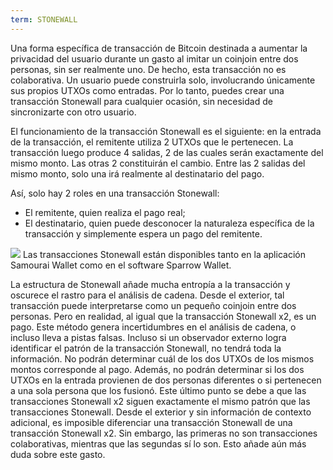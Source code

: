 ```yaml
---
term: STONEWALL
---
```


Una forma específica de transacción de Bitcoin destinada a aumentar la privacidad del usuario durante un gasto al imitar un coinjoin entre dos personas, sin ser realmente uno. De hecho, esta transacción no es colaborativa. Un usuario puede construirla solo, involucrando únicamente sus propios UTXOs como entradas. Por lo tanto, puedes crear una transacción Stonewall para cualquier ocasión, sin necesidad de sincronizarte con otro usuario.

El funcionamiento de la transacción Stonewall es el siguiente: en la entrada de la transacción, el remitente utiliza 2 UTXOs que le pertenecen. La transacción luego produce 4 salidas, 2 de las cuales serán exactamente del mismo monto. Las otras 2 constituirán el cambio. Entre las 2 salidas del mismo monto, solo una irá realmente al destinatario del pago.

Así, solo hay 2 roles en una transacción Stonewall:
* El remitente, quien realiza el pago real;
* El destinatario, quien puede desconocer la naturaleza específica de la transacción y simplemente espera un pago del remitente.

![](../../dictionnaire/assets/33.png)
Las transacciones Stonewall están disponibles tanto en la aplicación Samourai Wallet como en el software Sparrow Wallet.

La estructura de Stonewall añade mucha entropía a la transacción y oscurece el rastro para el análisis de cadena. Desde el exterior, tal transacción puede interpretarse como un pequeño coinjoin entre dos personas. Pero en realidad, al igual que la transacción Stonewall x2, es un pago. Este método genera incertidumbres en el análisis de cadena, o incluso lleva a pistas falsas. Incluso si un observador externo logra identificar el patrón de la transacción Stonewall, no tendrá toda la información. No podrán determinar cuál de los dos UTXOs de los mismos montos corresponde al pago. Además, no podrán determinar si los dos UTXOs en la entrada provienen de dos personas diferentes o si pertenecen a una sola persona que los fusionó. Este último punto se debe a que las transacciones Stonewall x2 siguen exactamente el mismo patrón que las transacciones Stonewall. Desde el exterior y sin información de contexto adicional, es imposible diferenciar una transacción Stonewall de una transacción Stonewall x2. Sin embargo, las primeras no son transacciones colaborativas, mientras que las segundas sí lo son. Esto añade aún más duda sobre este gasto.